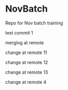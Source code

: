 # NovBatch
Repo for Nov batch training

test commit 1

merging at remote

change at remote 11

change at remote 12



change at remote 13

change at remote 4
